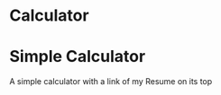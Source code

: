 # Calculator
<h1>Simple Calculator</h1>
<p>A simple calculator with a link of my Resume on its top</p>

